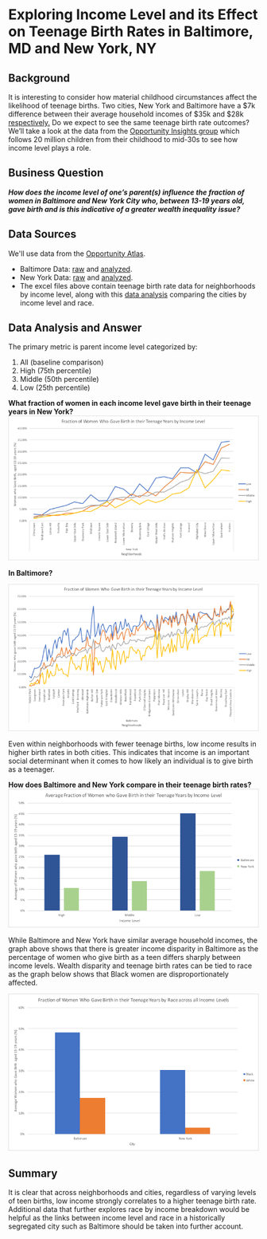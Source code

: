 # Exploring Income Level and its Effect on Teenage Birth Rates in Baltimore, MD and New York, NY 
## Background
It is interesting to consider how material childhood circumstances affect the likelihood of teenage births. Two cities, New York and Baltimore have a $7k difference between their average household incomes of $35k and $28k [respectively.](https://opportunityinsights.org/) Do we expect to see the same teenage birth rate outcomes? We’ll take a look at the data from the [Opportunity Insights group](https://opportunityinsights.org/) which follows 20 million children from their childhood to mid-30s to see how income level plays a role.

## Business Question
***How does the income level of one’s parent(s) influence the fraction of women in Baltimore and New York City who, between 13-19 years old, gave birth and is this indicative of a greater wealth inequality issue?***

## Data Sources
We'll use data from the [Opportunity Atlas](https://opportunityinsights.org/).
- Baltimore Data: [raw](https://github.com/katiesunsg/comparing-baltimore-nyc-teenagebirthrate/blob/master/Balti-RawData-TeenageBirthRate-Income-Race.xlsx) and [analyzed](https://github.com/katiesunsg/comparing-baltimore-nyc-teenagebirthrate/blob/master/Balti-Analysis-Income-TeenageBirthRate.xlsx).
- New York Data: [raw](https://github.com/katiesunsg/comparing-baltimore-nyc-teenagebirthrate/blob/master/NYC-RawData-TeenageBirthRate-Income-Race.xlsx) and [analyzed](https://github.com/katiesunsg/comparing-baltimore-nyc-teenagebirthrate/blob/master/NYC-Analysis-Income-TeenageBirthRate.xlsx).
- The excel files above contain teenage birth rate data for neighborhoods by income level, along with this [data analysis](https://github.com/katiesunsg/comparing-baltimore-nyc-teenagebirthrate/blob/master/NYC-Balti-Analysis-Income-Race-Teenagebirthrate.xlsx) comparing the cities by income level and race.

## Data Analysis and Answer
The primary metric is parent income level categorized by:
1. All (baseline comparison)
1. High (75th percentile)
1. Middle (50th percentile)
1. Low (25th percentile)

**What fraction of women in each income level gave birth in their teenage years in New York?** 
![insert](https://github.com/katiesunsg/comparing-baltimore-nyc-teenagebirthrate/blob/master/nyc%20analysis%20birth%20rate%20by%20income.png)

**In Baltimore?**

![inserttoo](https://github.com/katiesunsg/comparing-baltimore-nyc-teenagebirthrate/blob/master/balti%20analysis%20birth%20rate%20by%20income.png)

Even within neighborhoods with fewer teenage births, low income results in higher birth rates in both cities. This indicates that income is an important social determinant when it comes to how likely an individual is to give birth as a teenager.

**How does  Baltimore and New York compare in their teenage birth rates?**
![insert](https://github.com/katiesunsg/comparing-baltimore-nyc-teenagebirthrate/blob/master/nyc%20balti%20analysis%20comp%20birth%20rate%20by%20income.png)

While Baltimore and New York have similar average household incomes, the graph above shows that there is greater income disparity in Baltimore as the percentage of women who give birth as a teen differs sharply between income levels. Wealth disparity and teenage birth rates can be tied to race as the graph below shows that Black women are disproportionately affected.

![insert](https://github.com/katiesunsg/comparing-baltimore-nyc-teenagebirthrate/blob/master/nyc%20balti%20analysis%20birth%20rate%20by%20race.png)

## Summary
It is clear that across neighborhoods and cities, regardless of varying levels of teen births, low income strongly correlates to a higher teenage birth rate. Additional data that further explores race by income breakdown would be helpful as the links between income level and race in a historically segregated city such as Baltimore should be taken into further account.
